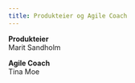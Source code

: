 ```yaml
---
title: Produkteier og Agile Coach
---
```


**Produkteier**  
Marit Sandholm

**Agile Coach**  
Tina Moe

